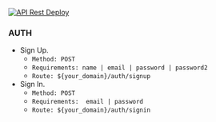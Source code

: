 [![API Rest Deploy](https://github.com/jilverprivera/TypeScript-API-Rest/actions/workflows/pipeline.yml/badge.svg)](https://github.com/jilverprivera/TypeScript-API-Rest/actions/workflows/pipeline.yml)

### AUTH 
- Sign Up. 
  - `Method: POST` 
  - `Requirements: name | email | password | password2`
  - `Route: ${your_domain}/auth/signup`
- Sign In. 
  - `Method: POST` 
  - `Requirements:  email | password`
  - `Route: ${your_domain}/auth/signin`

